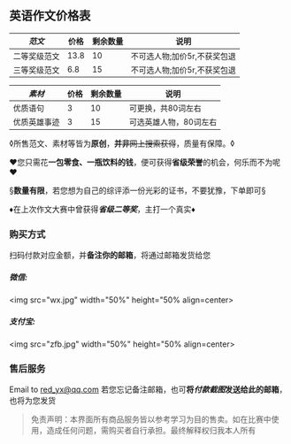 ## 英语作文价格表
|  *范文* |   价格 | 剩余数量 |  说明 |
| ------------ | ------------ | ------------ | ------------ |
|  二等奖级范文 |  13.8|  10 |  不可选人物;加价5r,不获奖包退|
|  三等奖级范文 | 6.8 |  15 |  不可选人物;加价5r,不获奖包退 |


|  *素材* |   价格 | 剩余数量 |  说明 |
| ------------ | ------------ | ------------ | ------------ |
|  优质语句 | 3  |  10 |  可更换，共80词左右 |
|  优质英雄事迹 | 3 |  15 |  可选英雄人物，80词左右   |

&loz;所售范文、素材等皆为**原创**，**并非**~~网上搜索获得~~，质量有保障。&loz;

&hearts;您只需花**一包零食、一瓶饮料的钱**，便可获得**省级荣誉**的机会，何乐而不为呢&hearts;

&sect;**数量有限**，若您想为自己的综评添一份光彩的证书，不要犹豫，下单即可&sect;

&diams;在上次作文大赛中曾获得***省级二等奖***，主打一个真实&diams;

### 购买方式

扫码付款对应金额，并**备注你的邮箱**，将通过邮箱发货给您

##### 微信:

<img src="wx.jpg" width="50%" height="50% align=center> 

##### 支付宝:

<img src="zfb.jpg" width="50%" height="50% align=center>

### 售后服务
Email to red_yx@qq.com
若您忘记备注邮箱，也可**将*付款截图*发送给此的邮箱**，也将为您发货

> 免责声明：本界面所有商品服务皆以参考学习为目的售卖。如在比赛中使用，造成任何问题，需购买者自行承担。最终解释权归我本人所有
